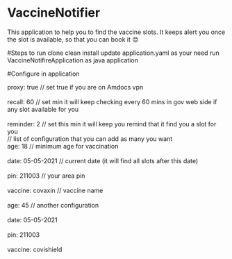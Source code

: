 # VaccineNotifier

This application to help you to find the vaccine slots.
It keeps alert you once the slot is available, so that you can book it 😊 

#Steps to run
  clone
  clean install
  update application.yaml as your need
  run VaccineNotifireApplication as java application



#Configure in application

proxy: true                             // set true if you are on Amdocs vpn
<br>
<br>
recall: 60                               // set min it will keep checking every 60 mins in gov web side if any slot available for you
<br><br>
reminder: 2                           // set this min it will keep you remind that it find you a slot for you
<br>                                        // list of configuration that you can add as many you want
<br>
age: 18                                // minimum age for vaccination 
<br><br>
date: 05-05-2021              // current date (it will find all slots after this date)
<br><br>
pin: 211003                        // your area pin
 <br><br>
vaccine: covaxin                // vaccine name 
 <br><br>
age: 45                               // another configuration 
  <br><br>
date: 05-05-2021
  <br><br>
pin: 211003
  <br><br>
 vaccine: covishield 
